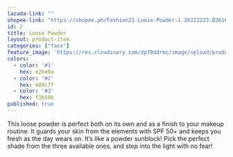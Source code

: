 ```yaml
---
lazada-link: ""
shopee-link: "https://shopee.ph/Fashion21-Loose-Powder-i.26222223.826165486"
id: 2
title: Loose Powder
layout: product-item
categories: ["face"]
feature_image: 'https://res.cloudinary.com/dp79ddrmc/image/upload/products/loosePowder.jpg'
colors:
  - color: '#1'
    hex: e2be9a
  - color: '#2'
    hex: e09c7f
  - color: '#3'
    hex: f3b59b
published: true
---
```

This loose powder is perfect both on its own and as a finish to your makeup routine. It guards your skin from the elements with SPF 50+ and keeps you fresh as the day wears on. It’s like a powder sunblock! Pick the perfect shade from the three available ones, and step into the light with no fear!

